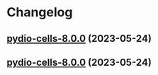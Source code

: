 # Changelog



## [pydio-cells-8.0.0](https://github.com/truecharts/charts/compare/pydio-cells-7.0.23...pydio-cells-8.0.0) (2023-05-24)




## [pydio-cells-8.0.0](https://github.com/truecharts/charts/compare/pydio-cells-7.0.23...pydio-cells-8.0.0) (2023-05-24)

